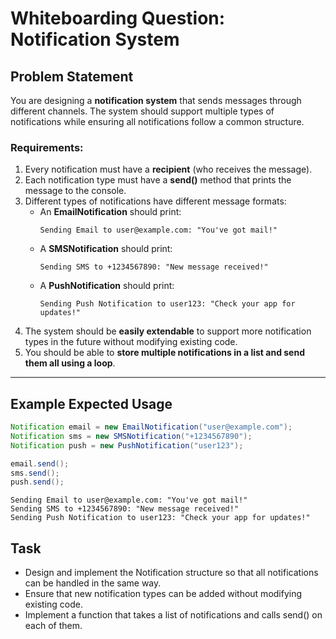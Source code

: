 # Whiteboarding Question: Notification System  

## Problem Statement  
You are designing a **notification system** that sends messages through different channels. The system should support multiple types of notifications while ensuring all notifications follow a common structure.  

### **Requirements:**  
1. Every notification must have a **recipient** (who receives the message).  
2. Each notification type must have a **send()** method that prints the message to the console.  
3. Different types of notifications have different message formats:  
   - An **EmailNotification** should print:  
     ```
     Sending Email to user@example.com: "You've got mail!"
     ```
   - A **SMSNotification** should print:  
     ```
     Sending SMS to +1234567890: "New message received!"
     ```
   - A **PushNotification** should print:  
     ```
     Sending Push Notification to user123: "Check your app for updates!"
     ```
4. The system should be **easily extendable** to support more notification types in the future without modifying existing code.  
5. You should be able to **store multiple notifications in a list and send them all using a loop**.  

---

## **Example Expected Usage**
```java
Notification email = new EmailNotification("user@example.com");
Notification sms = new SMSNotification("+1234567890");
Notification push = new PushNotification("user123");

email.send();
sms.send();
push.send();
```
```
Sending Email to user@example.com: "You've got mail!"
Sending SMS to +1234567890: "New message received!"
Sending Push Notification to user123: "Check your app for updates!"
```

## Task
- Design and implement the Notification structure so that all notifications can be handled in the same way.
- Ensure that new notification types can be added without modifying existing code.
- Implement a function that takes a list of notifications and calls send() on each of them.

